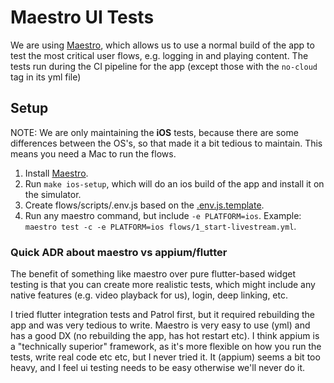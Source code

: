 # Maestro UI Tests

We are using [Maestro](https://maestro.mobile.dev/), which allows us to use a normal build of the app to test the most critical user flows, e.g. logging in and playing content.
The tests run during the CI pipeline for the app (except those with the `no-cloud` tag in its yml file)

## Setup

NOTE: We are only maintaining the **iOS** tests, because there are some differences between the OS's, so that made it a bit tedious to maintain.
This means you need a Mac to run the flows.

1. Install [Maestro](https://maestro.mobile.dev/getting-started/installing-maestro/).
2. Run `make ios-setup`, which will do an ios build of the app and install it on the simulator.
3. Create flows/scripts/.env.js based on the [.env.js.template](flows/scripts/.env.js.template).
4. Run any maestro command, but include `-e PLATFORM=ios`. Example: `maestro test -c -e PLATFORM=ios flows/1_start-livestream.yml`.

### Quick ADR about maestro vs appium/flutter

The benefit of something like maestro over pure flutter-based widget testing is that you can create more realistic tests, which might include any native features (e.g. video playback for us), login, deep linking, etc.

I tried flutter integration tests and Patrol first, but it required rebuilding the app and was very tedious to write.
Maestro is very easy to use (yml) and has a good DX (no rebuilding the app, has hot restart etc).
I think appium is a "technically superior" framework, as it's more flexible on how you run the tests, write real code etc etc, but I never tried it.
It (appium) seems a bit too heavy, and I feel ui testing needs to be easy otherwise we'll never do it.
